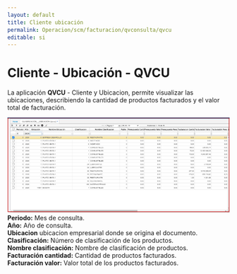 ```yaml
---
layout: default
title: Cliente ubicación
permalink: Operacion/scm/facturacion/qvconsulta/qvcu
editable: si
---
```


# Cliente - Ubicación - QVCU

La aplicación **QVCU**  - Cliente y Ubicacion, permite visualizar las ubicaciones, describiendo la cantidad de productos facturados y el valor total de facturación.

![](qvuc1.png)
**Periodo:** Mes de consulta.  
**Año:** Año de consulta.  
**Ubicacion** ubicacion empresarial donde se origina el documento.  
**Clasificación:** Número de clasificación de los productos.  
**Nombre clasificación:** Nombre de clasificación de productos.  
**Facturación cantidad:** Cantidad de productos facturados.  
**Facturación valor:** Valor total de los productos facturados.  
